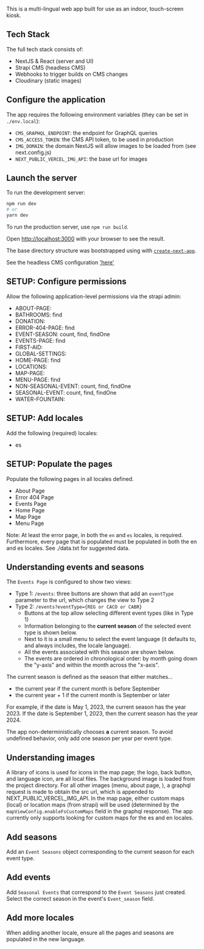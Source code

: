 This is a multi-lingual web app built for use as an indoor, touch-screen kiosk.

## Tech Stack

The full tech stack consists of:

- NextJS & React (server and UI)
- Strapi CMS (headless CMS)
- Webhooks to trigger builds on CMS changes
- Cloudinary (static images)

## Configure the application

The app requires the following environment variables (they can be set in `./env.local`):

- `CMS_GRAPHQL_ENDPOINT`: the endpoint for GraphQL queries
- `CMS_ACCESS_TOKEN`: the CMS API token, to be used in production
- `IMG_DOMAIN`: the domain NextJS will allow images to be loaded from (see next.config.js)
- `NEXT_PUBLIC_VERCEL_IMG_API`: the base url for images

## Launch the server

To run the development server:

```bash
npm run dev
# or
yarn dev
```

To run the production server, use `npm run build`.

Open [http://localhost:3000](http://localhost:3000) with your browser to see the result.

The base directory structure was bootstrapped using with [`create-next-app`](https://github.com/vercel/next.js/tree/canary/packages/create-next-app).

See the headless CMS configuration ['here'](https://github.com/isaacd8k/kiosk-prd-demo)

## SETUP: Configure permissions

Allow the following application-level permissions via the strapi admin:

- ABOUT-PAGE:
- BATHROOMS: find
- DONATION:
- ERROR-404-PAGE: find
- EVENT-SEASON: count, find, findOne
- EVENTS-PAGE: find
- FIRST-AID:
- GLOBAL-SETTINGS:
- HOME-PAGE: find
- LOCATIONS:
- MAP-PAGE:
- MENU-PAGE: find
- NON-SEASONAL-EVENT: count, find, findOne
- SEASONAL-EVENT: count, find, findOne
- WATER-FOUNTAIN:

## SETUP: Add locales

Add the following (required) locales:

- es

## SETUP: Populate the pages

Populate the following pages in all locales defined.

- About Page
- Error 404 Page
- Events Page
- Home Page
- Map Page
- Menu Page

Note: At least the error page, in both the `en` and `es` locales, is required. Furthermore, every page that is populated must be populated in both the en and es locales.
See ./data.txt for suggested data.

## Understanding events and seasons

The `Events Page` is configured to show two views:

- Type 1: `/events`: three buttons are shown that add an `eventType` parameter to the url, which changes the view to Type 2
- Type 2: `/events?eventType={REG or CACO or CABR}`
  - Buttons at the top allow selecting different event types (like in Type 1)
  - Information belonging to the **current season** of the selected event type is shown below.
  - Next to it is a small menu to select the event language (it defaults to, and always includes, the locale language).
  - All the events associated with this season are shown below.
  - The events are ordered in chronological order: by month going down the "y-axis" and within the month across the "x-axis".

The current season is defined as the season that either matches...

- the current year if the current month is before September
- the current year + 1 if the current month is September or later

For example, if the date is May 1, 2023, the current season has the year 2023. If the date is September 1, 2023, then the current season has the year 2024.

The app non-deterministically chooses **a** current season. To avoid undefined behavior, only add one season per year per event type.

## Understanding images

A library of icons is used for icons in the map page; the logo, back button, and language icon, are all local files. The background image is loaded from the project directory. For all other images (menu, about page, ), a graphql request is made to obtain the src url, which is appended to NEXT_PUBLIC_VERCEL_IMG_API.
In the map page, either custom maps (local) or location maps (from strapi) will be used (determined by the `mapViewConfig.enableFsCustomMaps` field in the graphql response). The app currently only supports looking for custom maps for the es and en locales.

## Add seasons

Add an `Event Seasons` object corresponding to the current season for each event type.

## Add events

Add `Seasonal Events` that correspond to the `Event Seasons` just created. Select the correct season in the event's `Event_season` field.

## Add more locales

When adding another locale, ensure all the pages and seasons are populated in the new language.
